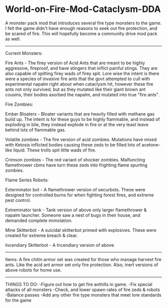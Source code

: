 # World-on-Fire-Mod-Cataclysm-DDA

A monster pack mod that introduces several fire type monsters to the game. I felt the game didn't have enough reasons to seek out fire
protection, and be scared of fire. This will hopefully become a community drive mod pack as well.

----------------------------------------------------------------------------------------------------

Current Monsters:

Fire Ants - The firey version of Acid Ants that are meant to be highly aggressive, fireproof, and have stingers that inflict painful stings.
They are also capable of spitting firey wads of firey spit. Lore wise the intent is there were a species of invasive fire ants that the 
govt attempted to cull with experimental napalm right about when cataclysm hit, however these fire ants not only survived, but as they 
mutated like their giant brown ant cousins, their bodies asorbed the napalm, and mutated into true "fire ants".

Fire Zombies:
   
   Ember Bloaters - Bloater variants that are heavily filled with methane gas build up. The intent is for these guys to be highly flammable,
 and instead of exploding in bile, they instead explode in fire or at the very least leave behind lots of flammable gas.
   
   Volatile zombies - The fire version of acid zombies. Mutations have mixed with Ketosis inflicted bodies causing these zeds to be filled
   lots of acetone-like liquid. These trolls spit little wads of fire.
   
   Crimson zombies - The red variant of shocker zombies. Malfuncting flamethrower cbms have turn these zeds into frighting flame spurting
   zombies.
   
Flame Series Robots:

   Exterminator bot - A flamethrower version of securbots. These were designed for controlled burns for when fighting forest fires, and 
   extreme pest control. 
   
   Extreminator tank - Tank version of above only larger flamethrower & napalm launcher. Someone saw a nest of bugs in their house, and 
   demanded complete immolation.
   
   Mine Skitterbot - A suicidal skitterbot primed with explosives. These were created for extreme breach & clear.
   
   Incendiary Skitterbot - A Incendiary version of above.
   
   
--------------------------------------------------------------------------------------------------------------------

Items: A fire chitin armor set was created for those who manage harvest fire ants. Like the acid ant armor set only fire protection.
Also, inert versions of above robots for home use.

------------------------------------------------------------------------------------------------------------------

THINGS TO DO:
-Figure out how to get fire anthills in game.
-Fix special attacks of all monsters
-Check, and lower spawn rates of fire zeds & robots
-Balance passes
-Add any other fire type monsters that meet lore standards for the game
